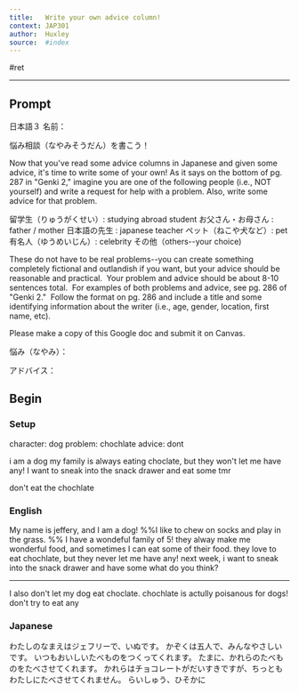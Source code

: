 ```yaml
---
title:   Write your own advice column!
context: JAP301
author:  Huxley
source:  #index
---
```


#ret 

---

## Prompt

日本語３ 名前：

悩み相談（なやみそうだん）を書こう！

Now that you've read some advice columns in Japanese and given some advice, it's time to write some of your own! As it says on the bottom of pg. 287 in "Genki 2," imagine you are one of the following people (i.e., NOT yourself) and write a request for help with a problem. Also, write some advice for that problem.

留学生（りゅうがくせい）: studying abroad student
お父さん・お母さん : father / mother
日本語の先生 : japanese teacher
ペット（ねこや犬など）: pet
有名人（ゆうめいじん）: celebrity
その他（others--your choice) 

These do not have to be real problems--you can create something completely fictional and outlandish if you want, but your advice should be reasonable and practical.  Your problem and advice should be about 8-10 sentences total.  For examples of both problems and advice, see pg. 286 of "Genki 2."  Follow the format on pg. 286 and include a title and some identifying information about the writer (i.e., age, gender, location, first name, etc).

Please make a copy of this Google doc and submit it on Canvas.
  

悩み（なやみ）：

アドバイス：

## Begin

### Setup

character:  dog
problem: chochlate
advice: dont


i am a dog
my family is always eating choclate, but they won't let me have any! I want to sneak into the snack drawer and eat some tmr

don't eat the chochlate

### English 

My name is jeffery, and I am a dog!
%%I like to chew on socks and play in the grass. %%
I have a wondeful family of 5!
they alway make me wonderful food, and sometimes I can eat some of their food.
they love to eat chochlate, but they never let me have any!
next week, i want to sneak into the snack drawer and have some
what do you think?

___

I also don't let my dog eat choclate. 
chochlate is actully poisanous for dogs!
don't try to eat any

### Japanese

わたしのなまえはジェフリーで、いぬです。
かぞくは五人で、みんなやさしいです。
いつもおいしいたべものをつくってくれます。
たまに、かれらのたべものをたべさせてくれます。
かれらはチョコレートがだいすきですが、ちっともわたしにたべさせてくれません。
らいしゅう、ひそかに




















